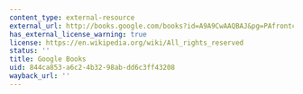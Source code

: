 ```yaml
---
content_type: external-resource
external_url: http://books.google.com/books?id=A9A9CwAAQBAJ&pg=PAfrontcover
has_external_license_warning: true
license: https://en.wikipedia.org/wiki/All_rights_reserved
status: ''
title: Google Books
uid: 844ca853-a6c2-4b32-98ab-dd6c3ff43208
wayback_url: ''
---
```

